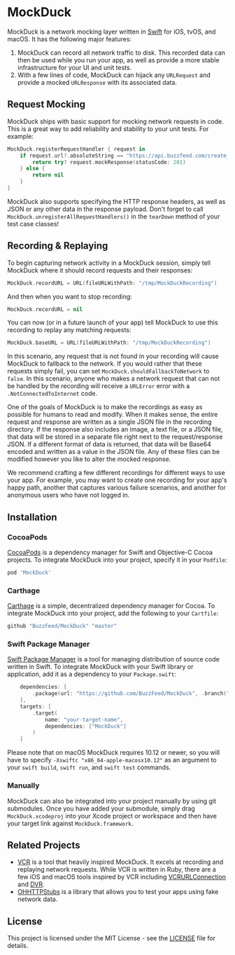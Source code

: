 # MockDuck

MockDuck is a network mocking layer written in [Swift](https://swift.org) for iOS, tvOS, and macOS. It has the following major features:

1. MockDuck can record all network traffic to disk. This recorded data can then be used while you run your app, as well as provide a more stable infrastructure for your UI and unit tests.
2. With a few lines of code, MockDuck can hijack any `URLRequest` and provide a mocked `URLResponse` with its associated data.

## Request Mocking

MockDuck ships with basic support for mocking network requests in code. This is a great way to add reliability and stability to your unit tests. For example:

```swift
MockDuck.registerRequestHandler { request in
    if request.url?.absoluteString == "https://api.buzzfeed.com/create_user" {
        return try? request.mockResponse(statusCode: 201)
    } else {
        return nil
    }
}
```

MockDuck also supports specifying the HTTP response headers, as well as JSON or any other data in the response payload. Don't forget to call `MockDuck.unregisterAllRequestHandlers()` in the `tearDown` method of your test case classes!

## Recording & Replaying

To begin capturing network activity in a MockDuck session, simply tell MockDuck where it should record requests and their responses:

```swift
MockDuck.recordURL = URL(fileURLWithPath: "/tmp/MockDuckRecording")
```

And then when you want to stop recording:

```swift
MockDuck.recordURL = nil
```

You can now (or in a future launch of your app) tell MockDuck to use this recording to replay any matching requests:

```swift
MockDuck.baseURL = URL(fileURLWithPath: "/tmp/MockDuckRecording")
```

In this scenario, any request that is not found in your recording will cause MockDuck to fallback to the network. If you would rather that these requests simply fail, you can set `MockDuck.shouldFallbackToNetwork` to `false`. In this scenario, anyone who makes a network request that can not be handled by the recording will receive a `URLError` error with a `.NotConnectedToInternet` code.

One of the goals of MockDuck is to make the recordings as easy as possible for humans to read and modify. When it makes sense, the entire request and response are written as a single JSON file in the recording directory. If the response also includes an image, a text file, or a JSON file, that data will be stored in a separate file right next to the request/response JSON. If a different format of data is returned, that data will be Base64 encoded and written as a value in the JSON file. Any of these files can be modified however you like to alter the mocked response.

We recommend crafting a few different recordings for different ways to use your app. For example, you may want to create one recording for your app's happy path, another that captures various failure scenarios, and another for anonymous users who have not logged in.

## Installation

### CocoaPods

[CocoaPods](https://cocoapods.org/) is a dependency manager for Swift and Objective-C Cocoa projects. To integrate MockDuck into your project, specify it in your `Podfile`:

```ruby
pod 'MockDuck'
```

### Carthage

[Carthage](https://github.com/Carthage/Carthage) is a simple, decentralized dependency manager for Cocoa. To integrate MockDuck into your project, add the following to your `Cartfile`:

```ruby
github "BuzzFeed/MockDuck" "master"
```

### Swift Package Manager

[Swift Package Manager](https://swift.org/getting-started/#using-the-package-manager) is a tool for managing distribution of source code written in Swift. To integrate MockDuck with your Swift library or application, add it as a dependency to your `Package.swift`:

```swift
    dependencies: [
        .package(url: "https://github.com/BuzzFeed/MockDuck", .branch("master"))
    ],
    targets: [
        .target(
            name: "your-target-name",
            dependencies: ["MockDuck"]
        )
    ]
```

Please note that on macOS MockDuck requires 10.12 or newer, so you will have to specify `-Xswiftc "x86_64-apple-macosx10.12"` as an argument to your `swift build`, `swift run`, and `swift test` commands.

### Manually

MockDuck can also be integrated into your project manually by using git submodules. Once you have added your submodule, simply drag `MockDuck.xcodeproj` into your Xcode project or workspace and then have your target link against `MockDuck.framework`.

## Related Projects

* [VCR](https://github.com/vcr/vcr) is a tool that heavily inspired MockDuck. It excels at recording and replaying network requests. While VCR is written in Ruby, there are a few iOS and macOS tools inspired by VCR including [VCRURLConnection](https://github.com/dstnbrkr/VCRURLConnection) and [DVR](https://github.com/venmo/DVR).
* [OHHTTPStubs](https://github.com/AliSoftware/OHHTTPStubs) is a library that allows you to test your apps using fake network data.

## License

This project is licensed under the MIT License - see the [LICENSE](LICENSE) file for details.
